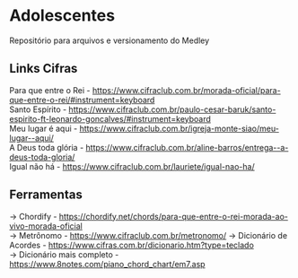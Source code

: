 # Adolescentes
Repositório para arquivos e versionamento do Medley

## Links Cifras
Para que entre o Rei - https://www.cifraclub.com.br/morada-oficial/para-que-entre-o-rei/#instrument=keyboard  
Santo Espírito - https://www.cifraclub.com.br/paulo-cesar-baruk/santo-espirito-ft-leonardo-goncalves/#instrument=keyboard  
Meu lugar é aqui - https://www.cifraclub.com.br/igreja-monte-siao/meu-lugar--aqui/  
A Deus toda glória - https://www.cifraclub.com.br/aline-barros/entrega--a-deus-toda-gloria/  
Igual não há - https://www.cifraclub.com.br/lauriete/igual-nao-ha/  

## Ferramentas
-> Chordify - https://chordify.net/chords/para-que-entre-o-rei-morada-ao-vivo-morada-oficial  
-> Metrônomo - https://www.cifraclub.com.br/metronomo/
-> Dicionário de Acordes - https://www.cifras.com.br/dicionario.htm?type=teclado    
-> Dicionário mais completo - https://www.8notes.com/piano_chord_chart/em7.asp
